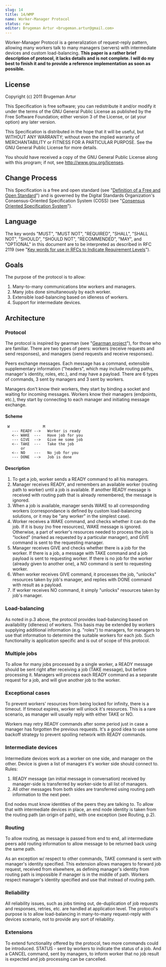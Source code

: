 ```yaml
---
slug: 14
title: 14/WMP
name: Worker-Manager Protocol
status: raw
editor: Brugeman Artur <brugeman.artur@gmail.com>
---
```


Worker-Manager Protocol is a generalization of request-reply pattern, allowing many workers talk to many managers (servers) with intermediate devices and custom load-balancing. **This paper is a rather brief description of protocol, it lacks details and is not complete. I will do my best to finish it and to provide a reference implementation as soon as possible.**

## License

Copyright (c) 2011 Brugeman Artur

This Specification is free software; you can redistribute it and/or modify it under the terms of the GNU General Public License as published by the Free Software Foundation; either version 3 of the License, or (at your option) any later version.

This Specification is distributed in the hope that it will be useful, but WITHOUT ANY WARRANTY; without even the implied warranty of MERCHANTABILITY or FITNESS FOR A PARTICULAR PURPOSE. See the GNU General Public License for more details.

You should have received a copy of the GNU General Public License along with this program; if not, see <http://www.gnu.org/licenses>.

## Change Process

This Specification is a free and open standard (see "[Definition of a Free and Open Standard](http://www.digistan.org/open-standard:definition)") and is governed by the Digital Standards Organization's Consensus-Oriented Specification System (COSS) (see "[Consensus Oriented Specification System](http://www.digistan.org/spec:1/COSS)").

## Language

The key words "MUST", "MUST NOT", "REQUIRED", "SHALL", "SHALL NOT", "SHOULD", "SHOULD NOT", "RECOMMENDED",  "MAY", and "OPTIONAL" in this document are to be interpreted as described in RFC 2119 (see "[Key words for use in RFCs to Indicate Requirement Levels](http://tools.ietf.org/html/rfc2119)").

## Goals

The purpose of the protocol is to allow:
1. Many-to-many communications btw workers and managers.
2. Many jobs done simultaneously by each worker.
3. Extensible load-balancing based on idleness of workers.
4. Support for intermediate devices.

## Architecture

### Protocol

The protocol is inspired by gearman (see "[Gearman project](http://gearman.org/)"), for those who are familiar. There are two types of peers: workers (receive requests and send responses), and managers (send requests and receive responses).

Peers exchange messages. Each message has a command, extensible supplementary information ("headers", which may include routing paths, manager's identity, roles, etc.), and may have a payload. There are 6 types of commands, 3 sent by managers and 3 sent by workers.

Managers don't know their workers, they start by binding a socket and waiting for incoming messages.  Workers know their managers (endpoints, etc.), they start by connecting to each manager and initiating message exchange.

#### Scheme

```
 W               M
   --- READY -->   Worker is ready
   <-- WAKE  ---   Have job for you
   --- GIVE  -->   Give me some job
   <-- TAKE  ---   Take the job
       or
   <-- NO    ---   No job for you
   --- DONE  -->   Job is done
```

#### Description
1. To get a job, worker sends a READY command to all his managers.
2. Manager receives READY, and remembers an available worker (routing path to worker) until a job is available. If another READY message is received with routing path that is already remembered, the message is ignored.
3. When a job is available, manager sends WAKE to all corresponding workers (correspondance is defined by custom load-balancing solutions, or it may be "any worker" in the simplest case).
4. Worker receives a WAKE command, and checks whether it can do the job. If it is busy (no free resources), WAKE message is ignored. Otherwise, a part of worker's resources needed to process the job is "locked" (marked as requested by a particular manager), and GIVE command is sent to the requesting manager.
5. Manager receives GIVE and checks whether there is a job for the worker. If there is a job, a message with TAKE command and a job payload is sent to requesting worker. If there is no job for the worker (already given to another one), a NO command is sent to requesting worker.
6. When worker receives GIVE command, it processes the job, "unlocks" resources taken by job's manager, and replies with DONE command with result as a payload.
7. If worker receives NO command, it simply "unlocks" resources taken by job's manager.

### Load-balancing

As noted in p.3 above, the protocol provides load-balancing based on availability (idleness) of workers. This basis may be extended by workers supplying additional information (e.g. "roles") to managers, for managers to use that information to determine the suitable workers for each job. Such functionality is application specific and is out of scope of this protocol.

### Multiple jobs

To allow for many jobs processed by a single worker, a READY message should be sent right after receiving a job (TAKE message), but before processing it. Managers will process each READY command as a separate request for a job, and will give another job to the worker.

### Exceptional cases

To prevent workers' resources from being locked for infinity, there is a timeout. If timeout expires, worker will unlock it's resources. This is a rare scenario, as manager will usually reply with either TAKE or NO.

Workers may retry READY commands after some period just in case a manager has forgotten the previous requests. It's a good idea to use some backoff strategy to prevent spoiling network with READY commands.

### Intermediate devices

Intermediate devices work as a worker on one side, and manager on the other. Device is given a list of managers it's worker side should connect to. Rules:
1. READY message (an initial message in conversation) received by manager-side is transferred by worker-side to all list of managers.
2. All other messages from both sides are transferred using routing path information to the next peer.

End nodes must know identities of the peers they are talking to. To allow that with intermediate devices in place, an end node identity is taken from the routing path (an origin of path), with one exception (see Routing, p.2).

### Routing

To allow routing, as message is passed from end to end, all intermediate peers add routing information to allow message to be returned back using the same path.

As an exception w/ respect to other commands, TAKE command is sent with manager's identity specified. This extension allows managers to forward job request, received from elsewhere, as defining manager's identity from routing path is impossible if manager is in the middle of path. Workers respect manager's identity specified and use that instead of routing path.

### Reliability

All reliability issues, such as jobs timing out, de-duplication of job requests and responses, retries, etc. are handled at application level. The protocol's purpose is to allow load-balancing in many-to-many request-reply with devices scenario, not to provide any sort of reliability.

### Extensions

To extend functionality offered by the protocol, two more commands could be introduced. STATUS - sent by workers to indicate the status of a job. And a CANCEL command, sent by managers, to inform worker that no job result is expected and job processing can be cancelled.
